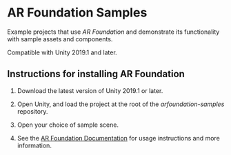 # AR Foundation Samples
Example projects that use *AR Foundation* and demonstrate its functionality with sample assets and components.

Compatible with Unity 2019.1 and later.

## Instructions for installing AR Foundation

1. Download the latest version of Unity 2019.1 or later.

2. Open Unity, and load the project at the root of the *arfoundation-samples* repository.

3. Open your choice of sample scene.

4. See the [AR Foundation Documentation](https://docs.unity3d.com/Packages/com.unity.xr.arfoundation@1.0) for usage instructions and more information.
